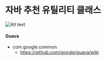 # 자바 추천 유틸리티 클래스
![Alt text](https://monosnap.com/image/ATxVCqqKsNkfBmWTBl8JPjdqJ8brd2.png)

#### Guava
- com.google.common
    - https://github.com/google/guava/wiki